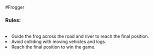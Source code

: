 #Frogger
<br>

  <h3>Rules:</h3> 
              <br>
 <li>Guide the frog across the road and river to reach the final position.</li>
                    <li>Avoid colliding with moving vehicles and logs.</li>
                    <li>Reach the final position to win the game.</li>
